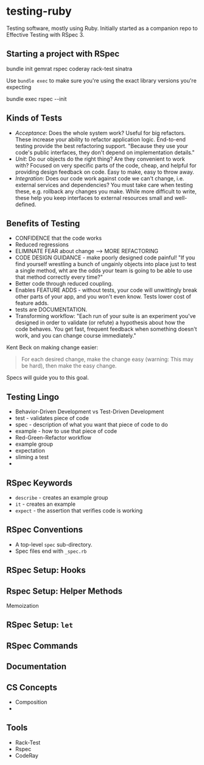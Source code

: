 # testing-ruby
Testing software, mostly using Ruby. Initially started as a companion repo to  Effective Testing with RSpec 3.

## Starting a project with RSpec

bundle init
gemrat rspec coderay rack-test sinatra


Use `bundle exec` to make sure you're using the exact library versions you're expecting

bundle exec rspec --init

## Kinds of Tests

* _Acceptance_: Does the whole system work? Useful for big refactors.  These increase your ability to refactor application logic. End-to-end testing provide the best refactoring support. "Because they use your code's public interfaces, they don't depend on implementation details."
* _Unit_: Do our objects do the right thing? Are they convenient to work with? Focused on very specific parts of the code, cheap, and helpful for providing design feedback on code. Easy to make, easy to throw away.
* _Integration_: Does our code work against code we can't change, i.e. external services and dependencies? You must take care when testing these, e.g. rollback any changes you make.  While more difficult to write, these help you keep interfaces to external resources small and well-defined.


## Benefits of Testing

* CONFIDENCE that the code works
* Reduced regressions
* ELIMINATE FEAR about change --> MORE REFACTORING
* CODE DESIGN GUIDANCE - make poorly designed code painful! "If you find yourself wrestling a bunch of ungainly objects into place just to test a single method, wht are the odds your team is going to be able to use that method correctly every time?"
* Better code through reduced coupling.
* Enables FEATURE ADDS - without tests, your code will unwittingly break other parts of your app, and you won't even know. Tests lower cost of feature adds.
* tests are DOCUMENTATION.
* Transforming workflow: "Each run of your suite is an experiment you've designed in order to validate (or refute) a hypothesis about how the code behaves. You get fast, frequent feedback when something doesn't work, and you can change course immediately."

Kent Beck on making change easier:
> For each desired change, make the change easy (warning: This may be hard), then make the easy change.

Specs will guide you to this goal.

## Testing Lingo

* Behavior-Driven Development vs Test-Driven Development
* test - validates piece of code
* spec - description of what you want that piece of code to do
* example - how to use that piece of code
* Red-Green-Refactor workflow
* example group
* expectation
* sliming a test
* 


## RSpec Keywords

* `describe` - creates an example group
* `it` - creates an example
* `expect` - the assertion that verifies code is working

## RSpec Conventions

* A top-level `spec` sub-directory.
* Spec files end with `_spec.rb`

## RSpec Setup: Hooks

## Rspec Setup: Helper Methods

Memoization

## RSpec Setup: `let`

## RSpec Commands

## Documentation

## CS Concepts

* Composition
*

## Tools

* Rack-Test
*  Rspec
* CodeRay
